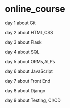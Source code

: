 # online_course
day 1 
about Git

day 2
about HTML,CSS

day 3
about Flask

day 4
about SQL

day 5
about ORMs,ALPs

day 6
about JavaScript

day 7
about Front End

day 8
about Django

day 9 
about Testing, CI/CD
